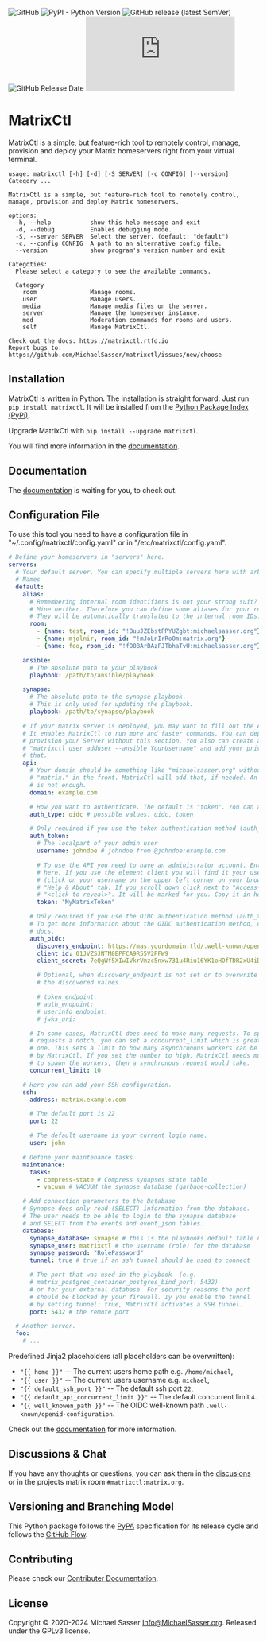 ![GitHub](https://img.shields.io/github/license/MichaelSasser/matrixctl?style=flat-square)
![PyPI - Python Version](https://img.shields.io/pypi/pyversions/matrixctl?style=flat-square)
![GitHub release (latest SemVer)](https://img.shields.io/github/v/release/michaelsasser/matrixctl?style=flat-square)
![GitHub Release Date](https://img.shields.io/github/release-date/michaelsasser/matrixctl?style=flat-square)
![Matrix](https://img.shields.io/matrix/matrixctl:matrix.org?server_fqdn=matrix.org&style=flat-square)

# MatrixCtl

MatrixCtl is a simple, but feature-rich tool to remotely control, manage,
provision and deploy your Matrix homeservers right from your virtual terminal.

```console
usage: matrixctl [-h] [-d] [-S SERVER] [-c CONFIG] [--version] Category ...

MatrixCtl is a simple, but feature-rich tool to remotely control, manage, provision and deploy Matrix homeservers.

options:
  -h, --help           show this help message and exit
  -d, --debug          Enables debugging mode.
  -S, --server SERVER  Select the server. (default: "default")
  -c, --config CONFIG  A path to an alternative config file.
  --version            show program's version number and exit

Categoties:
  Please select a category to see the available commands.

  Category
    room               Manage rooms.
    user               Manage users.
    media              Manage media files on the server.
    server             Manage the homeserver instance.
    mod                Moderation commands for rooms and users.
    self               Manage MatrixCtl.

Check out the docs: https://matrixctl.rtfd.io
Report bugs to: https://github.com/MichaelSasser/matrixctl/issues/new/choose
```

## Installation

MatrixCtl is written in Python. The installation is straight forward. Just run
`pip install matrixctl`. It will be installed from the
[Python Package Index (PyPi)](https://pypi.org/project/matrixctl/).

Upgrade MatrixCtl with `pip install --upgrade matrixctl`.

You will find more information in the
[documentation](https://matrixctl.readthedocs.io/en/latest/installation.html).

## Documentation

The [documentation](https://matrixctl.readthedocs.io/en/latest/index.html) is
waiting for you, to check out.

## Configuration File

To use this tool you need to have a configuration file in
"~/.config/matrixctl/config.yaml" or in "/etc/matrixctl/config.yaml".

```yaml
# Define your homeservers in "servers" here.
servers:
  # Your default server. You can specify multiple servers here with arbitrary
  # Names
  default:
    alias:
      # Remembering internal room identifiers is not your strong suit?
      # Mine neither. Therefore you can define some aliases for your rooms.
      # They will be automatically translated to the internal room IDs.
      room:
        - {name: test, room_id: "!BuuJZEbstPPYUZgbt:michaelsasser.org"}
        - {name: mjolnir, room_id: "!mJoLnIrRoOm:matrix.org"}
        - {name: foo, room_id: "!fO0BArBAzFJTbhaTvU:michaelsasser.org"}

    ansible:
      # The absolute path to your playbook
      playbook: /path/to/ansible/playbook

    synapse:
      # The absolute path to the synapse playbook.
      # This is only used for updating the playbook.
      playbook: /path/to/synapse/playbook

    # If your matrix server is deployed, you may want to fill out the API section.
    # It enables MatrixCtl to run more and faster commands. You can deploy and
    # provision your Server without this section. You also can create a user with
    # "matrixctl user adduser --ansible YourUsername" and add your privileges after
    # that.
    api:
      # Your domain should be something like "michaelsasser.org" without the
      # "matrix." in the front. MatrixCtl will add that, if needed. An IP-Address
      # is not enough.
      domain: example.com

      # How you want to authenticate. The default is "token". You can also use
      auth_type: oidc # possible values: oidc, token

      # Only required if you use the token authentication method (auth_type)
      auth_token:
        # The localpart of your admin user
        username: johndoe # johndoe from @johndoe:example.com

        # To use the API you need to have an administrator account. Enter your Token
        # here. If you use the element client you will find it your user settings
        # (click on your username on the upper left corner on your browser) in the
        # "Help & About" tab. If you scroll down click next to "Access-Token:" on
        # "<click to reveal>". It will be marked for you. Copy it in here.
        token: "MyMatrixToken"

      # Only required if you use the OIDC authentication method (auth_type)
      # To get more information about the OIDC authentication method, check out
      # docs.
      auth_oidc:
        discovery_endpoint: https://mas.yourdomain.tld/.well-known/openid-configuration
        client_id: 01JVZSJNTM8EPFCA9R55V2PFW9
        client_secret: 7eQgWf5XIwIVkrVmzc5nxw731u4Riu16YK1oHOfTDR2xU4iD7C7ijiSD8wclfTDn

        # Optional, when discovery_endpoint is not set or to overwrite the
        # the discovered values.

        # token_endpoint:
        # auth_endpoint:
        # userinfo_endpoint:
        # jwks_uri:

      # In some cases, MatrixCtl does need to make many requests. To speed those
      # requests a notch, you can set a concurrent_limit which is greater than
      # one. This sets a limit to how many asynchronous workers can be spawned
      # by MatrixCtl. If you set the number to high, MatrixCtl needs more time
      # to spawn the workers, then a synchronous request would take.
      concurrent_limit: 10

    # Here you can add your SSH configuration.
    ssh:
      address: matrix.example.com

      # The default port is 22
      port: 22

      # The default username is your current login name.
      user: john

    # Define your maintenance tasks
    maintenance:
      tasks:
        - compress-state # Compress synapses state table
        - vacuum # VACUUM the synapse database (garbage-collection)

    # Add connection parameters to the Database
    # Synapse does only read (SELECT) information from the database.
    # The user needs to be able to login to the synapse database
    # and SELECT from the events and event_json tables.
    database:
      synapse_database: synapse # this is the playbooks default table name
      synapse_user: matrixctl # the username (role) for the database
      synapse_password: "RolePassword"
      tunnel: true # true if an ssh tunnel should be used to connect

      # The port that was used in the playbook  (e.g.
      # matrix_postgres_container_postgres_bind_port: 5432)
      # or for your external database. For security reasons the port
      # should be blocked by your firewall. Iy you enable the tunnel
      # by setting tunnel: true, MatrixCtl activates a SSH tunnel.
      port: 5432 # the remote port

  # Another server.
  foo:
    # ...
```

Predefined Jinja2 placeholders (all placeholders can be overwritten):

- `"{{ home }}"` -- The current users home path e.g. `/home/michael`,
- `"{{ user }}"` -- The current users username e.g. `michael`,
- `"{{ default_ssh_port }}"` -- The default ssh port `22`,
- `"{{ default_api_concurrent_limit }}"` -- The default concurrent limit `4`.
- `"{{ well_knowen_path }}"` -- The OIDC well-known path
  `.well-known/openid-configuration`.

Check out the
[documentation](https://matrixctl.readthedocs.io/en/latest/getting_started/config_file.html)
for more information.

## Discussions & Chat

If you have any thoughts or questions, you can ask them in the
[discusions](https://github.com/MichaelSasser/matrixctl/discussions) or in the
projects matrix room `#matrixctl:matrix.org`.

## Versioning and Branching Model

This Python package follows the
[PyPA](https://packaging.python.org/en/latest/specifications/) specification
for its release cycle and follows the
[GitHub Flow](https://docs.github.com/en/get-started/using-github/github-flow).

## Contributing

Please check our
[Contributer Documentation](https://matrixctl.readthedocs.io/en/latest/contributer_documentation/index.html#contributer-documentation).

## License

Copyright &copy; 2020-2024 Michael Sasser <Info@MichaelSasser.org>. Released
under the GPLv3 license.
